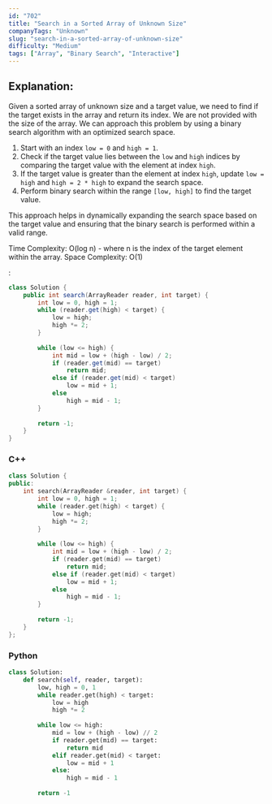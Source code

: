 ```yaml
---
id: "702"
title: "Search in a Sorted Array of Unknown Size"
companyTags: "Unknown"
slug: "search-in-a-sorted-array-of-unknown-size"
difficulty: "Medium"
tags: ["Array", "Binary Search", "Interactive"]
---
```


## Explanation:

Given a sorted array of unknown size and a target value, we need to find if the target exists in the array and return its index. We are not provided with the size of the array. We can approach this problem by using a binary search algorithm with an optimized search space.

1. Start with an index `low = 0` and `high = 1`.
2. Check if the target value lies between the `low` and `high` indices by comparing the target value with the element at index `high`.
3. If the target value is greater than the element at index `high`, update `low = high` and `high = 2 * high` to expand the search space.
4. Perform binary search within the range `[low, high]` to find the target value.

This approach helps in dynamically expanding the search space based on the target value and ensuring that the binary search is performed within a valid range.

Time Complexity: O(log n) - where n is the index of the target element within the array.
Space Complexity: O(1)

:

```java
class Solution {
    public int search(ArrayReader reader, int target) {
        int low = 0, high = 1;
        while (reader.get(high) < target) {
            low = high;
            high *= 2;
        }
        
        while (low <= high) {
            int mid = low + (high - low) / 2;
            if (reader.get(mid) == target)
                return mid;
            else if (reader.get(mid) < target)
                low = mid + 1;
            else
                high = mid - 1;
        }
        
        return -1;
    }
}
```

### C++
```cpp
class Solution {
public:
    int search(ArrayReader &reader, int target) {
        int low = 0, high = 1;
        while (reader.get(high) < target) {
            low = high;
            high *= 2;
        }
        
        while (low <= high) {
            int mid = low + (high - low) / 2;
            if (reader.get(mid) == target)
                return mid;
            else if (reader.get(mid) < target)
                low = mid + 1;
            else
                high = mid - 1;
        }
        
        return -1;
    }
};
```

### Python
```python
class Solution:
    def search(self, reader, target):
        low, high = 0, 1
        while reader.get(high) < target:
            low = high
            high *= 2
        
        while low <= high:
            mid = low + (high - low) // 2
            if reader.get(mid) == target:
                return mid
            elif reader.get(mid) < target:
                low = mid + 1
            else:
                high = mid - 1
        
        return -1
```